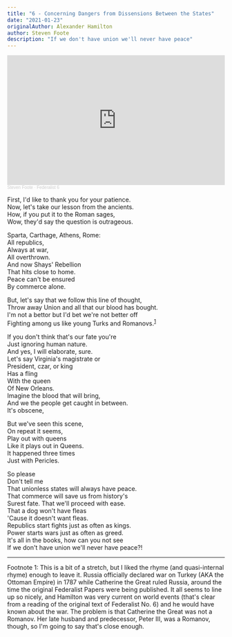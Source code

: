 ```yaml
---
title: "6 - Concerning Dangers from Dissensions Between the States"
date: "2021-01-23"
originalAuthor: Alexander Hamilton
author: Steven Foote
description: "If we don't have union we'll never have peace"
---
```


<iframe width="100%" height="300" scrolling="no" frameborder="no" allow="autoplay" src="https://w.soundcloud.com/player/?url=https%3A//api.soundcloud.com/tracks/979142482&color=%23ff5500&auto_play=false&hide_related=false&show_comments=true&show_user=true&show_reposts=false&show_teaser=true&visual=true"></iframe><div style="font-size: 10px; color: #cccccc;line-break: anywhere;word-break: normal;overflow: hidden;white-space: nowrap;text-overflow: ellipsis; font-family: Interstate,Lucida Grande,Lucida Sans Unicode,Lucida Sans,Garuda,Verdana,Tahoma,sans-serif;font-weight: 100;"><a href="https://soundcloud.com/steven-foote-316552313" title="Steven Foote" target="_blank" style="color: #cccccc; text-decoration: none;">Steven Foote</a> · <a href="https://soundcloud.com/steven-foote-316552313/federalist-6" title="Federalist 6" target="_blank" style="color: #cccccc; text-decoration: none;">Federalist 6</a></div>

First, I'd like to thank you for your patience.<br>
Now, let's take our lesson from the ancients.<br>
How, if you put it to the Roman sages,<br>
Wow, they'd say the question is outrageous.<br>

Sparta, Carthage, Athens, Rome:<br>
All republics,<br>
Always at war,<br>
All overthrown.<br>
And now Shays' Rebellion<br>
That hits close to home.<br>
Peace can't be ensured<br>
By commerce alone.<br>

But, let's say that we follow this line of thought,<br>
Throw away Union and all that our blood has bought.<br>
I'm not a bettor but I'd bet we're not better off<br>
Fighting among us like young Turks and Romanovs.<sup><a href="#footnote-1">1</a></sup><br>

If you don't think that's our fate you're<br>
Just ignoring human nature.<br>
And yes, I will elaborate, sure.<br>
Let's say Virginia's magistrate or<br>
President, czar, or king<br>
Has a fling<br>
With the queen<br>
Of New Orleans.<br>
Imagine the blood that will bring,<br>
And we the people get caught in between.<br>
It's obscene,<br>

But we've seen this scene,<br>
On repeat it seems,<br>
Play out with queens<br>
Like it plays out in Queens.<br>
It happened three times<br>
Just with Pericles.<br>

So please<br>
Don't tell me<br>
That unionless states will always have peace.<br>
That commerce will save us from history's<br>
Surest fate. That we'll proceed with ease.<br>
That a dog won't have fleas<br>
'Cause it doesn't want fleas.<br>
Republics start fights just as often as kings.<br>
Power starts wars just as often as greed.<br>
It's all in the books, how can you not see<br>
If we don't have union we'll never have peace?!<br>

---

<div id="footnote-1"><a name="footnote-1">Footnote 1:</a> This is a bit
 of a stretch, but I liked the rhyme (and quasi-internal rhyme) enough
 to leave it. Russia officially declared war on Turkey (AKA the Ottoman
 Empire) in 1787 while Catherine the Great ruled Russia, around the time
 the original Federalist Papers were being published. It all seems to
 line up so nicely, and Hamilton was very current on world events
 (that's clear from a reading of the original text of Federalist No. 6)
 and he would have known about the war. The problem is that Catherine
 the Great was not a Romanov. Her late husband and predecessor, Peter
 III, was a Romanov, though, so I'm going to say that's close enough.
</div>

